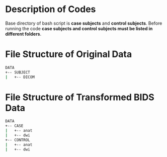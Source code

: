 # Description of Codes
Base directory of bash script is **case subjects** and **control subjects**.
Before running the code **case subjects and control subjects must be listed in different folders**. 

# File Structure of Original Data

```bash
DATA
+-- SUBJECT
|   +-- DICOM

```

# File Structure of Transformed BIDS Data

```bash
DATA
+-- CASE
|   +-- anat
|   +-- dwi
+-- CONTROL
|   +-- anat
|   +-- dwi

```
